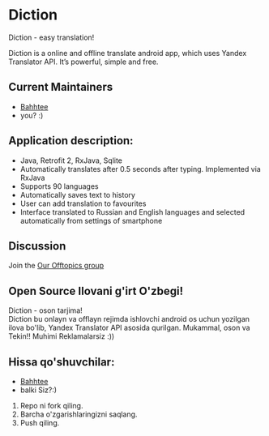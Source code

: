 # Diction
Diction - easy translation!

Diction is a online and offline translate android app, which uses Yandex Translator API. It’s powerful, simple and free.

## Current Maintainers

- [Bahhtee](https://github.com/elboyev)
- you? :)

## Application description:
*  Java, Retrofit 2, RxJava, Sqlite
*  Automatically translates after 0.5 seconds after typing. Implemented via RxJava
*  Supports 90 languages
*  Automatically saves text to history
*  User can add translation to favourites
*  Interface translated to Russian and English languages and selected automatically from settings of smartphone
 
 
## Discussion
Join the [Our Offtopics group](https://t.me/intellisoftgroup)

##  Open Source Ilovani g'irt O'zbegi!
Diction - oson tarjima!<br>
Diction bu onlayn va offlayn rejimda ishlovchi android os uchun yozilgan ilova bo'lib, Yandex Translator API asosida qurilgan. Mukammal, oson va Tekin!! Muhimi Reklamalarsiz :))<br>

## Hissa qo'shuvchilar:

- [Bahhtee](https://github.com/elboyev)
- balki Siz?:)

1. Repo ni fork qiling.
2. Barcha o'zgarishlaringizni saqlang.
3. Push qiling.
